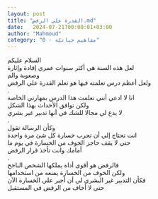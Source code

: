 ```yaml
---
layout: post
title: "القدرة علي الرفض.md"
date:   2024-07-21T00:00:01+03:00
author: "Mahmoud"
category: "0 - مفاهيم حياتيّة"
---
```

السلام عليكم\
لعل هذه السنة هي أكثر سنوات عمري إفادة وإثارة\
وصعوبة والم\
ولعل أعظم درس تعلمته فيها هو تعلم القدرة علي
الرفض\
.\
انا لا ادعي أنني تعلمت هذا الدرس بمهارتي الخاصة\
ولكن توافق الأحداث بهذا الشكل\
لا يدع لي مجالا للشك في أنها تدبير غير بشري\
.\
وكأن الرسالة تقول\
انت تحتاج إلي أن تجرب خسارة كل شئ مرة واحدة\
حتي لا يقف حاجز الخوف من الخسارة في يوم ما\
أمامك وانت تأخذ قرار الرفض\
.\
فالرفض هو أقوى أداة يملكها الشخص الناجح\
ولكن الخوف من الخسارة يمنعه من استخدامها\
فكأن التدبير غير البشري لي أن أجبر علي الخسارة
الآن\
حتي لا أخاف من الرفض في المستقبل
